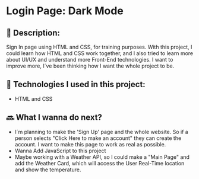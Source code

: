 # Login Page: Dark Mode

## :memo: Description: 
Sign In page using HTML and CSS, for training purposes. With this project, I could learn how HTML and CSS work together, and I also tried to learn more about UI/UX and understand more Front-End technologies. I want to improve more, I´ve been thinking how I want the whole project to be. 


## :wrench: Technologies I used in this project:
* HTML and CSS

## :soon: What I wanna do next?
* I´m planning to make the 'Sign Up' page and the whole website.
So if a person selects  "Click Here to make an account" they can create the account. I want to make this page to work as real as possible. 
* Wanna Add JavaScript to this project
* Maybe working with a Weather API, so I could make a "Main Page" and add the Weather Card, which will access the User Real-Time location and show the temperature.  
